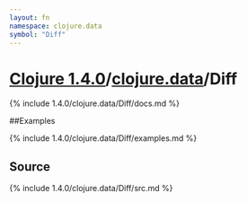 ```yaml
---
layout: fn
namespace: clojure.data
symbol: "Diff"
---
```


# [Clojure 1.4.0](../../)/[clojure.data](../)/Diff

{% include 1.4.0/clojure.data/Diff/docs.md %}

##Examples

{% include 1.4.0/clojure.data/Diff/examples.md %}
## Source
{% include 1.4.0/clojure.data/Diff/src.md %}

